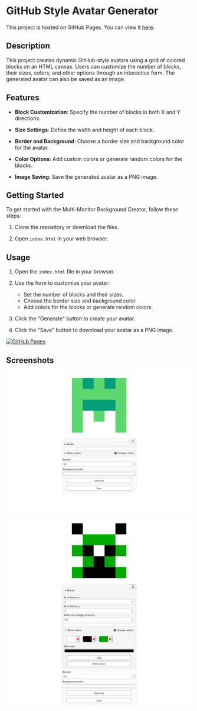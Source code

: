 # GitHub Style Avatar Generator

This project is hosted on GitHub Pages. You can view it [here](https://gijs-d.github.io/GitHub-Style-Avatar-Generator/).

## Description

This project creates dynamic GitHub-style avatars using a grid of colored blocks on an HTML canvas. Users can customize the number of blocks, their sizes, colors, and other options through an interactive form. The generated avatar can also be saved as an image.

## Features

-   **Block Customization**: Specify the number of blocks in both X and Y directions.

-   **Size Settings**: Define the width and height of each block.

-   **Border and Background**: Choose a border size and background color for the avatar.

-   **Color Options**: Add custom colors or generate random colors for the blocks.

-   **Image Saving**: Save the generated avatar as a PNG image.

## Getting Started

To get started with the Multi-Monitor Background Creator, follow these steps:

1. Clone the repository or download the files.

2. Open `index.html` in your web browser.

## Usage

1. Open the `index.html` file in your browser.

2. Use the form to customize your avatar:

    - Set the number of blocks and their sizes.
    - Choose the border size and background color.
    - Add colors for the blocks or generate random colors.

3. Click the "Generate" button to create your avatar.

4. Click the "Save" button to download your avatar as a PNG image.

[![GitHub Pages](https://gijs-d.github.io/GitHub-Style-Avatar-Generator/)](https://gijs-d.github.io/GitHub-Style-Avatar-Generator/)

## Screenshots

![Settings Collapsed](images/screeenShot1.png)

![All Settings Open](images/screenShot2.png)
